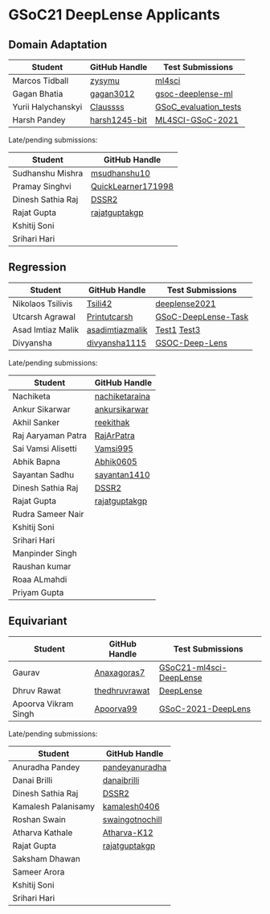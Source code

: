 # GSoC21 DeepLense Applicants

## Domain Adaptation

| Student                 | GitHub Handle                                               | Test Submissions                                                           |
| ----------------------- | ----------------------------------------------------------- | -------------------------------------------------------------------------- |
| Marcos Tidball          | [zysymu](https://github.com/zysymu)                         | [ml4sci](https://github.com/zysymu/ml4sci)                                 |
| Gagan Bhatia            | [gagan3012](https://github.com/gagan3012)                   | [gsoc-deeplense-ml](https://github.com/gagan3012/gsoc-deeplense-ml)        |
| Yurii Halychanskyi      | [Claussss](https://github.com/Claussss)                     | [GSoC_evaluation_tests](https://github.com/Claussss/GSoC_evaluation_tests) |   
| Harsh Pandey            | [harsh1245-bit](https://github.com/harsh1245-bit)           | [ML4SCI-GSoC-2021](https://github.com/harsh1245-bit/ML4SCI-GSoC-2021)      |   

Late/pending submissions:

| Student                 | GitHub Handle                                               |                                                    
| ----------------------- | ----------------------------------------------------------- |
| Sudhanshu Mishra        | [msudhanshu10](https://github.com/msudhanshu10)             |                                                                     
| Pramay Singhvi          | [QuickLearner171998](https://github.com/QuickLearner171998) |                                                                     
| Dinesh Sathia Raj       | [DSSR2](https://github.com/dssr2)                           |                                                                     
| Rajat Gupta             | [rajatguptakgp](https://github.com/rajatguptakgp)           |                                                                 
| Kshitij Soni            |                                                             |                                                                     
| Srihari Hari            |                                                             |                                                                     

## Regression

| Student                 | GitHub Handle                                          | Test Submissions                                                           |
| ----------------------- | ------------------------------------------------------ |--------------------------------------------------------------------------- |
| Nikolaos Tsilivis       | [Tsili42](https://github.com/Tsili42)                  | [deeplense2021](https://github.com/Tsili42/deeplense2021)                  |
| Utcarsh Agrawal         | [Printutcarsh](https://github.com/Printutcarsh)        | [GSoC-DeepLense-Task](https://github.com/Printutcarsh/GSoC-DeepLense-Task) |
| Asad Imtiaz Malik       | [asadimtiazmalik](https://github.com/asadimtiazmalik)  | [Test1](https://github.com/asadimtiazmalik/Simulating-the-Superfluid-Dark-Matter-using-PyAutolens) [Test3](https://github.com/asadimtiazmalik/Deep-Regression-Techniques-for-Decoding-Dark-Matter-with-Strong-Gravitational-Lensing-) |
| Divyansha               | [divyansha1115](https://github.com/divyansha1115)      | [GSOC-Deep-Lens](https://github.com/divyansha1115/GSOC-Deep-Lens)          |

Late/pending submissions:

| Student                 | GitHub Handle                                          |
| ----------------------- | ------------------------------------------------------ |
| Nachiketa               | [nachiketaraina](http://www.github.com/nachiketaraina) |                                                                            
| Ankur Sikarwar          | [ankursikarwar](https://github.com/ankursikarwar)      |                                                                            
| Akhil Sanker            | [reekithak](https://github.com/reekithak)              |                                                                            
| Raj Aaryaman Patra      | [RajArPatra](https://github.com/RajArPatra)            |                                                                            
| Sai Vamsi Alisetti      | [Vamsi995](https://github.com/Vamsi995)                |                                                                           
| Abhik Bapna             | [Abhik0605](https://github.com/Abhik0605)              |                                                                            
| Sayantan Sadhu          | [sayantan1410](https://github.com/sayantan1410)        |                                                                            
| Dinesh Sathia Raj       | [DSSR2](https://github.com/dssr2)                      |                                                                            
| Rajat Gupta             | [rajatguptakgp](https://github.com/rajatguptakgp)      |                                                                            
| Rudra Sameer Nair       |                                                        |                                                                            
| Kshitij Soni            |                                                        |                                                                            
| Srihari Hari            |                                                        |                                                                            
| Manpinder Singh         |                                                        |                                                                              
| Raushan kumar           |                                                        |                                                                            
| Roaa ALmahdi            |                                                        |                                                                            
| Priyam Gupta            |                                                        |                                                                            

## Equivariant

| Student                 | GitHub Handle                                         | Test Submissions                                                                  |
| ----------------------- | ----------------------------------------------------- | --------------------------------------------------------------------------------- |
| Gaurav                  | [Anaxagoras7](https://github.com/Anaxagoras7)         | [GSoC21-ml4sci-DeepLense](https://github.com/Anaxagoras7/GSoC21-ml4sci-DeepLense) |
| Dhruv Rawat             | [thedhruvrawat](https://github.com/thedhruvrawat)     | [DeepLense](https://github.com/thedhruvrawat/DeepLense)                           |
| Apoorva Vikram Singh    | [Apoorva99](https://github.com/Apoorva99)             | [GSoC-2021-DeepLens](https://github.com/Apoorva99/GSoC-2021-DeepLens)             |

Late/pending submissions:

| Student                 | GitHub Handle                                         |                                                                  
| ----------------------- | ----------------------------------------------------- |
| Anuradha Pandey         | [pandeyanuradha](https://github.com/pandeyanuradha)   |                                                                                   
| Danai Brilli            | [danaibrilli](https://github.com/danaibrilli)         |                                                                                   
| Dinesh Sathia Raj       | [DSSR2](https://github.com/dssr2)                     |                                                                                   
| Kamalesh Palanisamy     | [kamalesh0406](https://github.com/kamalesh0406)       |                                                                                   
| Roshan Swain            | [swaingotnochill](https://github.com/swaingotnochill) |                                                                                   
| Atharva Kathale         | [Atharva-K12](https://github.com/Atharva-K12)         |                                                                                   
| Rajat Gupta             | [rajatguptakgp](https://github.com/rajatguptakgp)     |                                                                                   
| Saksham Dhawan          |                                                       |                                                                                   
| Sameer Arora            |                                                       |                                                                                   
| Kshitij Soni            |                                                       |                                                                                   
| Srihari Hari            |                                                       |                                                                                   
